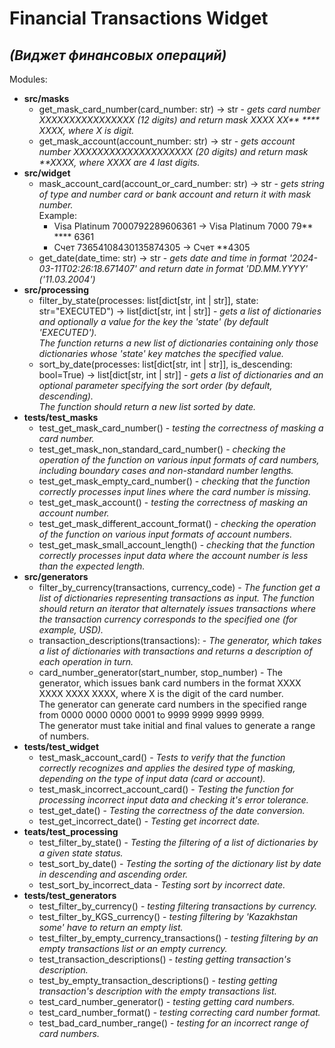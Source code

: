 # Financial Transactions Widget
## *(Виджет финансовых операций)*
Modules:
- **src/masks**
    - get_mask_card_number(card_number: str) -> str - *gets card number XXXXXXXXXXXXXXXX (12 digits) and
  return mask XXXX XX\*\* \*\*\*\* XXXX, where X is digit.*
    - get_mask_account(account_number: str) -> str - *gets account number XXXXXXXXXXXXXXXXXXXX (20 digits) and
  return mask \*\*XXXX, where XXXX are 4 last digits.*
- **src/widget**
  - mask_account_card(account_or_card_number: str) -> str - *gets string of type and number card or bank account and
  return it with mask number.*  
  Example:
    - Visa Platinum 7000792289606361 -> Visa Platinum 7000 79** **** 6361
    - Счет 73654108430135874305 -> Счет **4305
  - get_date(date_time: str) -> str \- *gets date and time in format '2024-03-11T02:26:18.671407'
    and return date in format 'DD.MM.YYYY' ('11.03.2004')*
- **src/processing**
  - filter_by_state(processes: list[dict[str, int | str]], state: str="EXECUTED") -> list[dict[str, int | str]] -
  *gets a list of dictionaries and optionally a value for the key the 'state' (by default 'EXECUTED').  
  The function returns a new list of dictionaries containing only those dictionaries whose 'state' key matches
  the specified value.*
  - sort_by_date(processes: list[dict[str, int | str]], is_descending: bool=True) -> list[dict[str, int | str]] -
  *gets a list of dictionaries and an optional parameter specifying the sort order (by default, descending).  
  The function should return a new list sorted by date.*
- **tests/test_masks**
  - test_get_mask_card_number() - *testing the correctness of masking a card number.*
  - test_get_mask_non_standard_card_number() - *checking the operation of the function on various input formats of
  card numbers, including boundary cases and non-standard number lengths.*
  - test_get_mask_empty_card_number() - *checking that the function correctly processes input lines where
  the card number is missing.*
  - test_get_mask_account() - *testing the correctness of masking an account number.*
  - test_get_mask_different_account_format() - *checking the operation of the function on various input formats of
  account numbers.*
  - test_get_mask_small_account_length() - *checking that the function correctly processes input data where
  the account number is less than the expected length.*
- **src/generators**
  - filter_by_currency(transactions, currency_code) - *The function get a list of dictionaries representing 
  transactions as input. The function should return an iterator that alternately issues transactions where 
  the transaction currency corresponds to the specified one (for example, USD).*
  - transaction_descriptions(transactions): - *The generator, which takes a list of dictionaries with transactions and 
  returns a description of each operation in turn.*
  - card_number_generator(start_number, stop_number) - The generator, which issues bank card numbers in the format 
  XXXX XXXX XXXX XXXX, where X is the digit of the card number.  
  The generator can generate card numbers in the specified range from 0000 0000 0000 0001 to 9999 9999 9999 9999.  
  The generator must take initial and final values to generate a range of numbers.
- **tests/test_widget**
  - test_mask_account_card() - *Tests to verify that the function correctly recognizes and applies the desired type of
  masking, depending on the type of input data (card or account).*
  - test_mask_incorrect_account_card() - *Testing the function for processing incorrect input data and
  checking it\'s error tolerance.*
  - test_get_date() - *Testing the correctness of the date conversion.*
  - test_get_incorrect_date() - *Testing get incorrect date.*
- **teats/test_processing**
  - test_filter_by_state() - *Testing the filtering of a list of dictionaries by a given state status.*
  - test_sort_by_date() - *Testing the sorting of the dictionary list by date in descending and ascending order.*
  - test_sort_by_incorrect_data - *Testing sort by incorrect date.*
- **tests/test_generators**
  - test_filter_by_currency() - *testing filtering transactions by currency.*
  - test_filter_by_KGS_currency() - *testing filtering by 'Kazakhstan some' have to return an empty list.*
  - test_filter_by_empty_currency_transactions() - *testing filtering by an empty transactions list or 
  an empty currency.*
  - test_transaction_descriptions() - *testing getting transaction's description.*
  - test_by_empty_transaction_descriptions() - *testing getting transaction's description with 
  the empty transactions list.*
  - test_card_number_generator() - *testing getting card numbers.*
  - test_card_number_format() - *testing correcting card number format.*
  - test_bad_card_number_range() - *testing for an incorrect range of card numbers.*